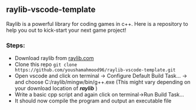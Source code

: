 ## raylib-vscode-template
Raylib is a powerful library for coding games in c++. Here is a repository to help you out to kick-start your next game project!

### Steps:

- Download raylib from  <a href="https://www.raylib.com/">raylib.com</a>
- Clone this repo ```git clone  https://github.com/youshamahmood96/raylib-vscode-template.git```
- Open vscode and click on terminal -> Configure Default Build Task... -> and choose C:/raylib/mingw/bin/g++.exe (This might vary depending on your download location of ***raylib*** )
- Write a basic cpp script and again click on terminal->Run Build Task...
- It should now compile the program and output an executable file
